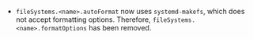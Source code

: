 - `fileSystems.<name>.autoFormat` now uses `systemd-makefs`, which does not accept formatting options. Therefore, `fileSystems.<name>.formatOptions` has been removed.
